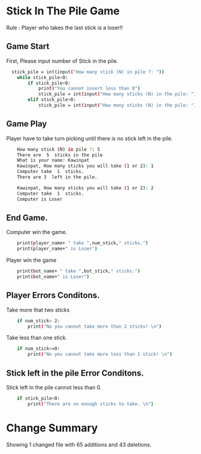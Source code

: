 # Stick In The Pile Game
Rule : Player who takes the last stick is a loser!!

## Game Start

First, Please input number of Stick in the pile.

``` sh
  stick_pile = int(input("How many stick (N) in pile ?: "))
    while stick_pile<0:
        if stick_pile<0:
            print("You cannot insert less than 0")
            stick_pile = int(input("How many sticks (N) in the pile: "))
        elif stick_pile>0:
            stick_pile = int(input("How many sticks (N) in the pile: "))
 ```
## Game Play
Player have to take turn picking until there is no stick left in the pile.
``` sh
    How many stick (N) in pile ?: 5
    There are  5  sticks in the pile
    What is your name: Kawinpat
    Kawinpat, How many sticks you will take (1 or 2): 1   
    Computer take  1  sticks.
    There are 3  left in the pile.

    Kawinpat, How many sticks you will take (1 or 2): 2   
    Computer take  1  sticks.
    Computer is Loser
``` 

## End Game.
Computer win the game.
``` sh
    print(player_name+ " take ",num_stick," sticks.")
    print(player_name+" is Loser")
```

Player win the game
``` sh
    print(bot_name+ " take ",bot_stick," sticks.")
    print(bot_name+" is Loser")
```

## Player Errors Conditons.
Take more that two sticks
``` sh
    if num_stick> 2:
        print("No you cannot take more than 2 sticks! \n")
```

Take less than one stick.
``` sh
    if num_stick<=0:
        print("No you cannot take more less than 1 stick! \n")
```

## Stick left in the pile Error Conditons.
Stick left in the pile cannot less than 0.
``` sh
    if stick_pile<0:
        print("There are no enough sticks to take. \n")
```

# Change Summary
Showing 1 changed file with 65 additions and 43 deletions.
